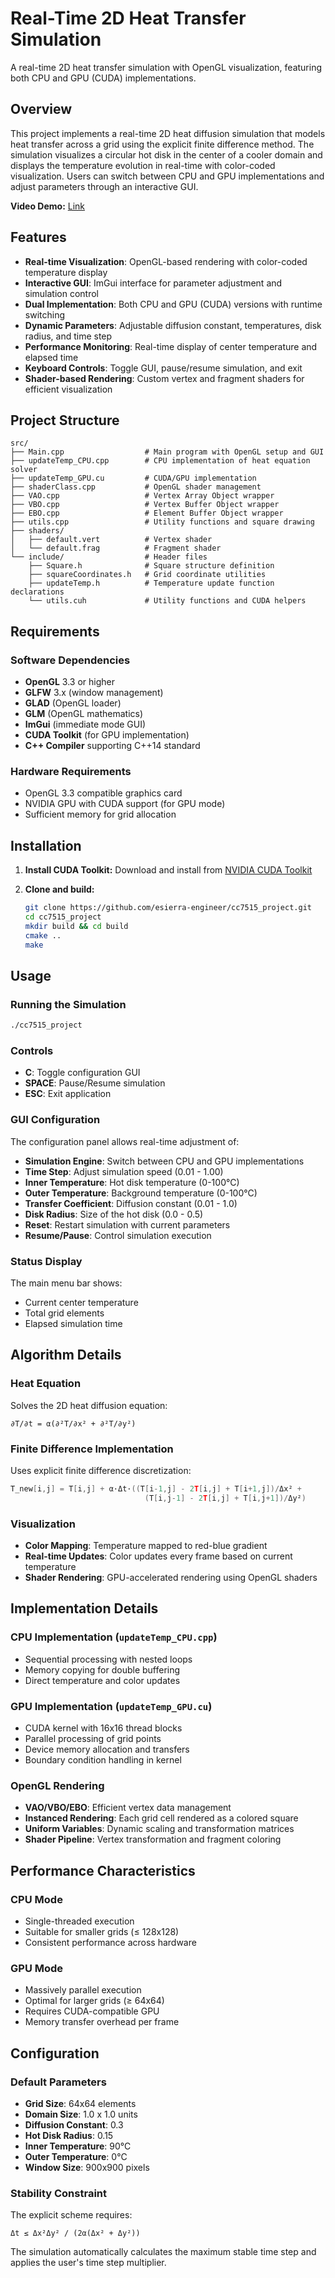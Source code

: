 # Real-Time 2D Heat Transfer Simulation

A real-time 2D heat transfer simulation with OpenGL visualization, featuring both CPU and GPU (CUDA) implementations.

## Overview

This project implements a real-time 2D heat diffusion simulation that models heat transfer across a grid using the explicit finite difference method. The simulation visualizes a circular hot disk in the center of a cooler domain and displays the temperature evolution in real-time with color-coded visualization. Users can switch between CPU and GPU implementations and adjust parameters through an interactive GUI.

**Video Demo:** [Link](https://youtube.com/shorts/UIFWh9c5I8Y)

## Features

- **Real-time Visualization**: OpenGL-based rendering with color-coded temperature display
- **Interactive GUI**: ImGui interface for parameter adjustment and simulation control
- **Dual Implementation**: Both CPU and GPU (CUDA) versions with runtime switching
- **Dynamic Parameters**: Adjustable diffusion constant, temperatures, disk radius, and time step
- **Performance Monitoring**: Real-time display of center temperature and elapsed time
- **Keyboard Controls**: Toggle GUI, pause/resume simulation, and exit
- **Shader-based Rendering**: Custom vertex and fragment shaders for efficient visualization

## Project Structure

```
src/
├── Main.cpp                  # Main program with OpenGL setup and GUI
├── updateTemp_CPU.cpp        # CPU implementation of heat equation solver
├── updateTemp_GPU.cu         # CUDA/GPU implementation
├── shaderClass.cpp           # OpenGL shader management
├── VAO.cpp                   # Vertex Array Object wrapper
├── VBO.cpp                   # Vertex Buffer Object wrapper
├── EBO.cpp                   # Element Buffer Object wrapper
├── utils.cpp                 # Utility functions and square drawing
├── shaders/
│   ├── default.vert          # Vertex shader
│   └── default.frag          # Fragment shader
└── include/                  # Header files
    ├── Square.h              # Square structure definition
    ├── squareCoordinates.h   # Grid coordinate utilities
    ├── updateTemp.h          # Temperature update function declarations
    └── utils.cuh             # Utility functions and CUDA helpers
```

## Requirements

### Software Dependencies
- **OpenGL** 3.3 or higher
- **GLFW** 3.x (window management)
- **GLAD** (OpenGL loader)
- **GLM** (OpenGL mathematics)
- **ImGui** (immediate mode GUI)
- **CUDA Toolkit** (for GPU implementation)
- **C++ Compiler** supporting C++14 standard

### Hardware Requirements
- OpenGL 3.3 compatible graphics card
- NVIDIA GPU with CUDA support (for GPU mode)
- Sufficient memory for grid allocation

## Installation

1. **Install CUDA Toolkit:**
   Download and install from [NVIDIA CUDA Toolkit](https://developer.nvidia.com/cuda-toolkit)

3. **Clone and build:**
   ```bash
   git clone https://github.com/esierra-engineer/cc7515_project.git
   cd cc7515_project
   mkdir build && cd build
   cmake ..
   make
   ```

## Usage

### Running the Simulation

```bash
./cc7515_project
```

### Controls

- **C**: Toggle configuration GUI
- **SPACE**: Pause/Resume simulation
- **ESC**: Exit application

### GUI Configuration

The configuration panel allows real-time adjustment of:

- **Simulation Engine**: Switch between CPU and GPU implementations
- **Time Step**: Adjust simulation speed (0.01 - 1.00)
- **Inner Temperature**: Hot disk temperature (0-100°C)
- **Outer Temperature**: Background temperature (0-100°C)
- **Transfer Coefficient**: Diffusion constant (0.01 - 1.0)
- **Disk Radius**: Size of the hot disk (0.0 - 0.5)
- **Reset**: Restart simulation with current parameters
- **Resume/Pause**: Control simulation execution

### Status Display

The main menu bar shows:
- Current center temperature
- Total grid elements
- Elapsed simulation time

## Algorithm Details

### Heat Equation
Solves the 2D heat diffusion equation:
```
∂T/∂t = α(∂²T/∂x² + ∂²T/∂y²)
```

### Finite Difference Implementation
Uses explicit finite difference discretization:
```cpp
T_new[i,j] = T[i,j] + α·Δt·((T[i-1,j] - 2T[i,j] + T[i+1,j])/Δx² + 
                              (T[i,j-1] - 2T[i,j] + T[i,j+1])/Δy²)
```

### Visualization
- **Color Mapping**: Temperature mapped to red-blue gradient
- **Real-time Updates**: Color updates every frame based on current temperature
- **Shader Rendering**: GPU-accelerated rendering using OpenGL shaders

## Implementation Details

### CPU Implementation (`updateTemp_CPU.cpp`)
- Sequential processing with nested loops
- Memory copying for double buffering
- Direct temperature and color updates

### GPU Implementation (`updateTemp_GPU.cu`)
- CUDA kernel with 16x16 thread blocks
- Parallel processing of grid points
- Device memory allocation and transfers
- Boundary condition handling in kernel

### OpenGL Rendering
- **VAO/VBO/EBO**: Efficient vertex data management
- **Instanced Rendering**: Each grid cell rendered as a colored square
- **Uniform Variables**: Dynamic scaling and transformation matrices
- **Shader Pipeline**: Vertex transformation and fragment coloring

## Performance Characteristics

### CPU Mode
- Single-threaded execution
- Suitable for smaller grids (≤ 128x128)
- Consistent performance across hardware

### GPU Mode
- Massively parallel execution
- Optimal for larger grids (≥ 64x64)
- Requires CUDA-compatible GPU
- Memory transfer overhead per frame

## Configuration

### Default Parameters
- **Grid Size**: 64x64 elements
- **Domain Size**: 1.0 x 1.0 units
- **Diffusion Constant**: 0.3
- **Hot Disk Radius**: 0.15
- **Inner Temperature**: 90°C
- **Outer Temperature**: 0°C
- **Window Size**: 900x900 pixels

### Stability Constraint
The explicit scheme requires:
```
Δt ≤ Δx²Δy² / (2α(Δx² + Δy²))
```

The simulation automatically calculates the maximum stable time step and applies the user's time step multiplier.
